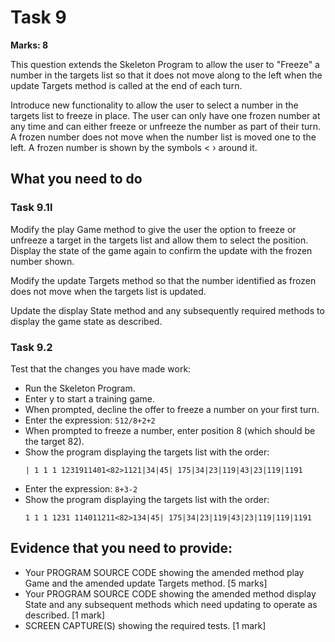 # Task 9

**Marks: 8**

This question extends the Skeleton Program to allow the user to "Freeze" a number in the targets list so that it does not move along to the left when the update Targets method is called at the end of each turn.

Introduce new functionality to allow the user to select a number in the targets list to freeze in place. The user can only have one frozen number at any time and can either freeze or unfreeze the number as part of their turn. A frozen number does not move when the number list is moved one to the left. A frozen number is shown by the symbols < › around it.

## What you need to do

### Task 9.1l

Modify the play Game method to give the user the option to freeze or unfreeze a target in the targets list and allow them to select the position. Display the state of the game again to confirm the update with the frozen number shown.

Modify the update Targets method so that the number identified as frozen does not move when the targets list is updated.

Update the display State method and any subsequently required methods to display the game state as described.

### Task 9.2

Test that the changes you have made work:

- Run the Skeleton Program.
- Enter y to start a training game.
- When prompted, decline the offer to freeze a number on your first turn.
- Enter the expression: `512/8+2+2`
- When prompted to freeze a number, enter position 8 (which should be the target 82).
- Show the program displaying the targets list with the order:
  ```
  | 1 1 1 1231911401<82>1121|34|45| 175|34|23|119|43|23|119|1191
  ```
- Enter the expression: `8+3-2`
- Show the program displaying the targets list with the order:
  ```
  1 1 1 1231 114011211<82>134|45| 175|34|23|119|43|23|119|119|1191
  ```

## Evidence that you need to provide:

- Your PROGRAM SOURCE CODE showing the amended method play Game and the amended update Targets method. [5 marks]
- Your PROGRAM SOURCE CODE showing the amended method display State and any subsequent methods which need updating to operate as described. [1 mark]
- SCREEN CAPTURE(S) showing the required tests. [1 mark]
